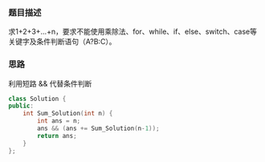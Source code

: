 ### 题目描述
求1+2+3+...+n，要求不能使用乘除法、for、while、if、else、switch、case等关键字及条件判断语句（A?B:C）。
### 思路
利用短路 && 代替条件判断
```c++
class Solution {
public:
    int Sum_Solution(int n) {
        int ans = n;
        ans && (ans += Sum_Solution(n-1));
        return ans;
    }
};
```